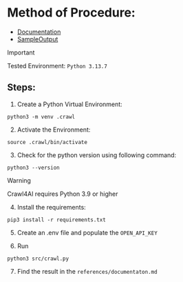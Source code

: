 # Method of Procedure:

- [Documentation](/references/documentation.md)
- [SampleOutput](/references/result.md)

> [!IMPORTANT]
> Tested Environment: `Python 3.13.7`

## Steps:
1. Create a Python Virtual Environment:
```
python3 -m venv .crawl
```
2. Activate the Environment:
```
source .crawl/bin/activate
```
3. Check for the python version using following command:
```
python3 --version
```

> [!WARNING]
> Crawl4AI requires Python 3.9 or higher

4. Install the requirements:
```
pip3 install -r requirements.txt
```

5. Create an .env file and populate the `OPEN_API_KEY`

6. Run 
```
python3 src/crawl.py
```
7. Find the result in the `references/documentaton.md`


